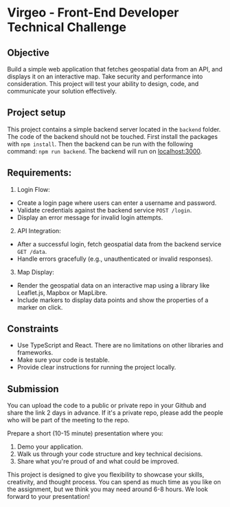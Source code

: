 # Virgeo - Front-End Developer Technical Challenge

## Objective

Build a simple web application that fetches geospatial data from an API, and displays it on an interactive map. Take security and performance into consideration. This project will test your ability to design, code, and communicate your solution effectively.

## Project setup

This project contains a simple backend server located in the `backend` folder. The code of the backend should not be touched. First install the packages with `npm install`. Then the backend can be run with the following command: `npm run backend`. The backend will run on [localhost:3000](http://localhost:3000).

## Requirements:

1. Login Flow:

- Create a login page where users can enter a username and password.
- Validate credentials against the backend service `POST /login`.
- Display an error message for invalid login attempts.

2. API Integration:

- After a successful login, fetch geospatial data from the backend service `GET /data`.
- Handle errors gracefully (e.g., unauthenticated or invalid responses).

3. Map Display:

- Render the geospatial data on an interactive map using a library like Leaflet.js, Mapbox or MapLibre.
- Include markers to display data points and show the properties of a marker on click.

## Constraints

- Use TypeScript and React. There are no limitations on other libraries and frameworks.
- Make sure your code is testable.
- Provide clear instructions for running the project locally.

## Submission

You can upload the code to a public or private repo in your Github and share the link 2 days in advance. If it's a private repo, please add the people who will be part of the meeting to the repo.

Prepare a short (10-15 minute) presentation where you:

1. Demo your application.
2. Walk us through your code structure and key technical decisions.
3. Share what you're proud of and what could be improved.

This project is designed to give you flexibility to showcase your skills, creativity, and thought process. You can spend as much time as you like on the assignment, but we think you may need around 6-8 hours. We look forward to your presentation!
